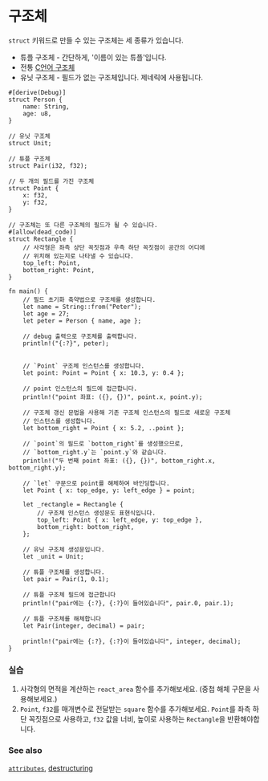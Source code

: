 # 구조체

`struct` 키워드로 만들 수 있는 구조체는 세 종류가 있습니다.

* 튜플 구조체 - 간단하게, '이름이 있는 튜플'입니다.
* 전통 [C언어 구조체][c_struct]
* 유닛 구조체 - 필드가 없는 구조체입니다. 제네릭에 사용됩니다.

```rust,editable
#[derive(Debug)]
struct Person {
    name: String,
    age: u8,
}

// 유닛 구조체
struct Unit;

// 튜플 구조체
struct Pair(i32, f32);

// 두 개의 필드를 가진 구조체
struct Point {
    x: f32,
    y: f32,
}

// 구조체는 또 다른 구조체의 필드가 될 수 있습니다.
#[allow(dead_code)]
struct Rectangle {
    // 사각형은 좌측 상단 꼭짓점과 우측 하단 꼭짓점이 공간의 어디에
    // 위치해 있는지로 나타낼 수 있습니다.
    top_left: Point,
    bottom_right: Point,
}

fn main() {
    // 필드 초기화 축약법으로 구조체를 생성합니다.
    let name = String::from("Peter");
    let age = 27;
    let peter = Person { name, age };

    // debug 출력으로 구조체를 출력합니다.
    println!("{:?}", peter);


    // `Point` 구조체 인스턴스를 생성합니다.
    let point: Point = Point { x: 10.3, y: 0.4 };

    // point 인스턴스의 필드에 접근합니다.
    println!("point 좌표: ({}, {})", point.x, point.y);

    // 구조체 갱신 문법을 사용해 기존 구조체 인스턴스의 필드로 새로운 구조체
    // 인스턴스를 생성합니다.
    let bottom_right = Point { x: 5.2, ..point };

    // `point`의 필드로 `bottom_right`를 생성했으므로,
    // `bottom_right.y`는 `point.y`와 같습니다.
    println!("두 번째 point 좌표: ({}, {})", bottom_right.x, bottom_right.y);

    // `let` 구문으로 point를 해체하여 바인딩합니다.
    let Point { x: top_edge, y: left_edge } = point;

    let _rectangle = Rectangle {
        // 구조체 인스턴스 생성문도 표현식입니다.
        top_left: Point { x: left_edge, y: top_edge },
        bottom_right: bottom_right,
    };

    // 유닛 구조체 생성문입니다.
    let _unit = Unit;

    // 튜플 구조체를 생성합니다.
    let pair = Pair(1, 0.1);

    // 튜플 구조체 필드에 접근합니다
    println!("pair에는 {:?}, {:?}이 들어있습니다", pair.0, pair.1);

    // 튜플 구조체를 해체합니다
    let Pair(integer, decimal) = pair;

    println!("pair에는 {:?}, {:?}이 들어있습니다", integer, decimal);
}
```

### 실습

1. 사각형의 면적을 계산하는 `react_area` 함수를 추가해보세요.
   (중첩 해체 구문을 사용해보세요.)
2. `Point`, `f32`를 매개변수로 전달받는 `square` 함수를 추가해보세요.
   `Point`를 좌측 하단 꼭짓점으로 사용하고, `f32` 값을 너비, 높이로
   사용하는 `Rectangle`을 반환해야합니다.

### See also

[`attributes`][attributes], [destructuring][destructuring]

[attributes]: ../attribute.md
[c_struct]: https://en.wikipedia.org/wiki/Struct_(C_programming_language)
[destructuring]: ../flow_control/match/destructuring.md
